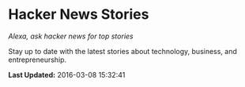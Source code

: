 # Hacker News Stories
*Alexa, ask hacker news for top stories*

Stay up to date with the latest stories about technology, business, and entrepreneurship.

**Last Updated:** 2016-03-08 15:32:41
